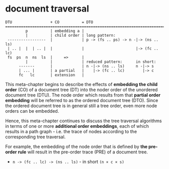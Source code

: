 
# document traversal

```
DTU                 + CO          = DTO
========================================================================
         p          | embedding a |
         |          | child order | long pattern:
 -----------------  |             | p -> (fs .. ps) -> n -|-> (ns .. ls)
 | .. |  |  | .. |  |             |                       |-> (fc .. lc)
 fs  ps  n  ns  ls  |     =>      |
         |          |             | reduced pattern:      in short:
      -------       |             | n -|-> (ns .. ls)     n -|-> s
      | ... |       | a partial   |    |-> (fc .. lc)        |-> c
      fc   lc       | extension   |
```

This meta-chapter begins to describe the effects of **embedding the child order**
(CO) of a document tree (DT) into the noder order of the unordered document tree
(DTU). The node order which results from that **partial order embedding** will
be referred to as the ordered document tree (DTO). Since the ordered document
tree is in general still a tree order, even more node orders can be embedded.

Hence, this meta-chapter continues to discuss the tree traversal algorithms in
terms of one or more **additional order embeddings**, each of which results in
a path graph - i.e. the trace of nodes according to the corresponding tree
traversal.

For example, the embedding of the node order that is defined by
**the pre-order rule** will result in the pre-order trace (PRE)
of a document tree.

* `n -> (fc .. lc) -> (ns .. ls)` - in short `(n × c × s)`
